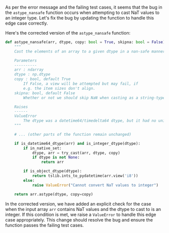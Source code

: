 As per the error message and the failing test cases, it seems that the bug in the `astype_nansafe` function occurs when attempting to cast NaT values to an integer type. Let's fix the bug by updating the function to handle this edge case correctly.

Here's the corrected version of the `astype_nansafe` function:

```python
def astype_nansafe(arr, dtype, copy: bool = True, skipna: bool = False):
    """
    Cast the elements of an array to a given dtype in a nan-safe manner.

    Parameters
    ----------
    arr : ndarray
    dtype : np.dtype
    copy : bool, default True
        If False, a view will be attempted but may fail, if
        e.g. the item sizes don't align.
    skipna: bool, default False
        Whether or not we should skip NaN when casting as a string-type.

    Raises
    ------
    ValueError
        The dtype was a datetime64/timedelta64 dtype, but it had no unit.
    """

    # ... (other parts of the function remain unchanged)

    if is_datetime64_dtype(arr) and is_integer_dtype(dtype):
        if in_native_set:
            dtype, arr = try_cast(arr, dtype, copy)
            if dtype is not None:
                return arr

        if is_object_dtype(dtype):
            return tslib.ints_to_pydatetime(arr.view('i8'))
        else:
            raise ValueError("Cannot convert NaT values to integer")

    return arr.astype(dtype, copy=copy)
```

In the corrected version, we have added an explicit check for the case when the input array `arr` contains NaT values and the dtype to cast to is an integer. If this condition is met, we raise a `ValueError` to handle this edge case appropriately. This change should resolve the bug and ensure the function passes the failing test cases.